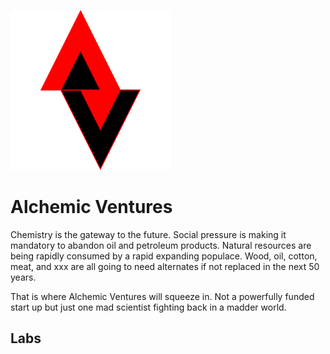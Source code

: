![logo](docs/img/sq.png)
# Alchemic Ventures


Chemistry is the gateway to the future. Social pressure is making it mandatory to abandon oil and petroleum products. Natural resources are being rapidly consumed by a rapid expanding populace. Wood, oil, cotton, meat, and xxx are all going to need alternates if not replaced in the next 50 years. 

That is where Alchemic Ventures will squeeze in. Not a powerfully funded start up but just one mad scientist fighting back in a madder world. 


## Labs
